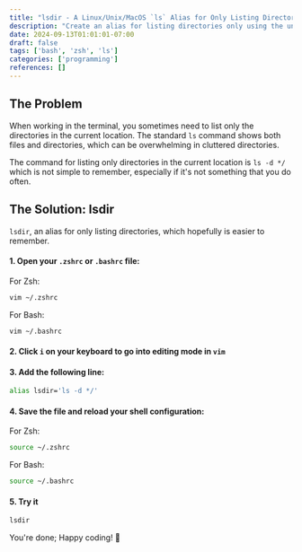 ```yaml
---
title: "lsdir - A Linux/Unix/MacOS `ls` Alias for Only Listing Directories"
description: "Create an alias for listing directories only using the unix/linux ls command"
date: 2024-09-13T01:01:01-07:00
draft: false
tags: ['bash', 'zsh', 'ls']
categories: ['programming']
references: []
---
```


## The Problem

When working in the terminal, you sometimes need to list only the directories in the current location. The standard `ls` command shows both files and directories, which can be overwhelming in cluttered directories.

The command for listing only directories in the current location is `ls -d */` which is not simple to remember, especially if it's not something that you do often.

## The Solution: lsdir

`lsdir`, an alias for only listing directories, which hopefully is easier to remember.
#### 1. Open your `.zshrc` or `.bashrc` file:

   For Zsh:
   ```zsh
   vim ~/.zshrc
   ```

   For Bash:
   ```bash
   vim ~/.bashrc
   ```

#### 2. Click `i` on your keyboard to go into editing mode in `vim`

#### 3. Add the following line:
   ```zsh
   alias lsdir='ls -d */'
   ```
#### 4. Save the file and reload your shell configuration:

   For Zsh:
   ```zsh
   source ~/.zshrc
   ```

   For Bash:
   ```bash
   source ~/.bashrc
   ```

#### 5. Try it

   ```zsh
   lsdir
   ```


You're done; Happy coding! 👾